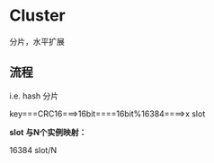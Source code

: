 # Cluster

分片，水平扩展


## 流程

i.e. hash 分片

key===CRC16===>16bit====16bit%16384====>x slot

**slot 与N个实例映射：**

16384 slot/N